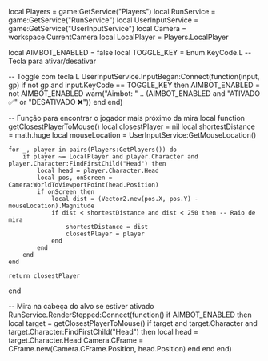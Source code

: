 local Players = game:GetService("Players")
local RunService = game:GetService("RunService")
local UserInputService = game:GetService("UserInputService")
local Camera = workspace.CurrentCamera
local LocalPlayer = Players.LocalPlayer

local AIMBOT_ENABLED = false
local TOGGLE_KEY = Enum.KeyCode.L -- Tecla para ativar/desativar

-- Toggle com tecla L
UserInputService.InputBegan:Connect(function(input, gp)
	if not gp and input.KeyCode == TOGGLE_KEY then
		AIMBOT_ENABLED = not AIMBOT_ENABLED
		warn("Aimbot: " .. (AIMBOT_ENABLED and "ATIVADO ✅" or "DESATIVADO ❌"))
	end
end)

-- Função para encontrar o jogador mais próximo da mira
local function getClosestPlayerToMouse()
	local closestPlayer = nil
	local shortestDistance = math.huge
	local mouseLocation = UserInputService:GetMouseLocation()

	for _, player in pairs(Players:GetPlayers()) do
		if player ~= LocalPlayer and player.Character and player.Character:FindFirstChild("Head") then
			local head = player.Character.Head
			local pos, onScreen = Camera:WorldToViewportPoint(head.Position)
			if onScreen then
				local dist = (Vector2.new(pos.X, pos.Y) - mouseLocation).Magnitude
				if dist < shortestDistance and dist < 250 then -- Raio de mira
					shortestDistance = dist
					closestPlayer = player
				end
			end
		end
	end

	return closestPlayer
end

-- Mira na cabeça do alvo se estiver ativado
RunService.RenderStepped:Connect(function()
	if AIMBOT_ENABLED then
		local target = getClosestPlayerToMouse()
		if target and target.Character and target.Character:FindFirstChild("Head") then
			local head = target.Character.Head
			Camera.CFrame = CFrame.new(Camera.CFrame.Position, head.Position)
		end
	end
end)
